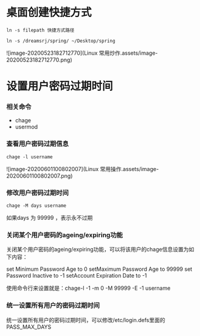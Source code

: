 # 桌面创建快捷方式

```shell
ln -s filepath 快捷方式路径
```



`ln -s /dreamsrj/spring/ ~/Desktop/spring`

![image-20200523182712770](Linux 常用炒作.assets/image-20200523182712770.png)

# 设置用户密码过期时间

### 相关命令

- chage
- usermod

### 查看用户密码过期信息

```shell
chage -l username
```

![image-20200601100802007](Linux 常用操作.assets/image-20200601100802007.png)

### 修改用户密码过期时间

```shell
chage -M days username
```

如果days 为 99999 ，表示永不过期

###  关闭某个用户密码的ageing/expiring功能

关闭某个用户密码的ageing/expiring功能，可以将该用户的chage信息设置为如下内容：

set Minimum Password Age to 0
setMaximum Password Age to 99999
set Password Inactive to -1
setAccount Expiration Date to -1

使用命令行来设置就是：chage-I -1 -m 0 -M 99999 -E -1 username

### 统一设置所有用户的密码过期时间

统一设置所有用户的密码过期时间，可以修改/etc/login.defs里面的PASS_MAX_DAYS


